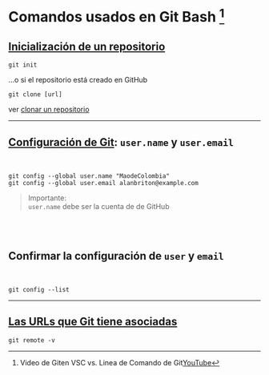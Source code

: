 # Comandos usados en Git Bash [^1]
[^1]: Video de Giten VSC vs. Linea de Comando de Git[YouTube](https://youtu.be/AYbgqmyg7dk)

## [Inicialización de un repositorio](https://git-scm.com/book/es/v2/Fundamentos-de-Git-Obteniendo-un-repositorio-Git)

```
git init
```

...o si el repositorio está creado en GitHub

```
git clone [url]
```
ver [clonar un repositorio](https://docs.github.com/es/repositories/creating-and-managing-repositories/cloning-a-repository)
___

## [Configuración de Git](https://git-scm.com/book/es/v2/Personalizaci%C3%B3n-de-Git-Configuraci%C3%B3n-de-Git): `user.name` y `user.email`
<br>

```
git config --global user.name "MaodeColombia"
git config --global user.email alanbriton@example.com
```
>Importante:  
>`user.name` debe ser la cuenta de de GitHub

<br>
<br>

## Confirmar la configuración de `user` y `email`
<br>

```
git config --list
```
___


## [Las URLs que Git tiene asociadas](https://git-scm.com/book/es/v2/Fundamentos-de-Git-Trabajar-con-Remotos)

```
git remote -v
```

